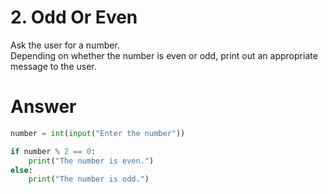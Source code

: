 # 2. Odd Or Even

Ask the user for a number.   
Depending on whether the number is even or odd, print out an appropriate message to the user. 

# Answer
```python
number = int(input("Enter the number"))

if number % 2 == 0:
    print("The number is even.")
else:
    print("The number is odd.")
```
